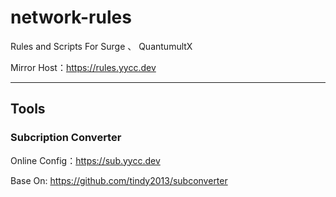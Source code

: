 # network-rules
Rules and Scripts For Surge 、 QuantumultX 

Mirror Host：https://rules.yycc.dev

----
## Tools

### Subcription Converter
Online Config：https://sub.yycc.dev

Base On: https://github.com/tindy2013/subconverter
